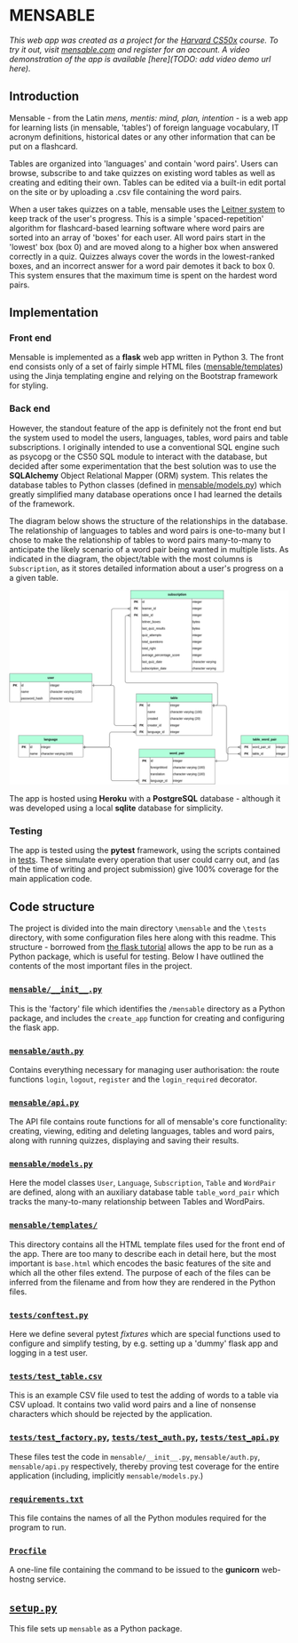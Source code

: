 # MENSABLE 

*This web app was created as a project for the [Harvard
CS50x](https://cs50.harvard.edu/x/2022/) course. To try it out, visit
[mensable.com](http://mensable.com) and register for an account.
A video demonstration of the app is available [here](TODO: add video demo url
here).*


## Introduction

Mensable - from the Latin *mens, mentis: mind, plan, intention* - is a web app
for learning lists (in mensable, 'tables') of foreign language vocabulary, IT
acronym definitions, historical dates or any other information that can be put
on a flashcard. 

Tables are organized into 'languages' and contain 'word pairs'. Users can
browse, subscribe to and take quizzes on existing word tables as well as
creating and editing their own. Tables can be edited via a built-in edit portal
on the site or by uploading a .csv file containing the word pairs.

When a user takes quizzes on a table, mensable uses the [Leitner
system](https://en.wikipedia.org/wiki/Leitner_system) to keep track of the
user's progress. This is a simple 'spaced-repetition' algorithm for
flashcard-based learning software where word pairs are sorted into an array of
'boxes' for each user. All word pairs start in the 'lowest' box (box 0) and are
moved along to a higher box when answered correctly in a quiz. Quizzes always
cover the words in the lowest-ranked boxes, and an incorrect answer for a word
pair demotes it back to box 0. This system ensures that the maximum time is
spent on the hardest word pairs.


## Implementation

### Front end

Mensable is implemented as a **flask** web app written in Python 3. The front
end consists only of a set of fairly simple HTML files
([mensable/templates](mensable/templates)) using the Jinja templating engine and
relying on the Bootstrap framework for styling.

### Back end

However, the standout feature of the app is definitely not the front end but the
system used to model the users, languages, tables, word pairs and table
subscriptions. I originally intended to use a conventional SQL engine such as
psycopg or the CS50 SQL module to interact with the database, but decided after
some experimentation that the best solution was to use the **SQLAlchemy** Object
Relational Mapper (ORM) system. This relates the database tables to Python
classes (defined in [mensable/models.py](mensable/models.py)) which greatly simplified
many database operations once I had learned the details of the framework.

The diagram below shows the structure of the relationships in the database. The
relationship of languages to tables and word pairs is one-to-many but I chose to make
the relationship of tables to word pairs many-to-many to anticipate the likely
scenario of a word pair being wanted in multiple lists. As indicated in the
diagram, the object/table with the most columns is `Subscription`, as it stores
detailed information about a user's progress on a a given table.

![Entity relationship diagram](ERD.png)

The app is hosted using **Heroku** with a **PostgreSQL** database - although it
was developed using a local **sqlite** database for simplicity.

### Testing

The app is tested using the **pytest** framework, using the scripts contained in
[tests](/tests). These simulate every operation that user could carry out, and
(as of the time of writing and project submission) give 100% coverage for the
main application code.


## Code structure

The project is divided into the main directory `\mensable` and the `\tests`
directory, with some configuration files here along with this readme. This
structure - borrowed from [the flask
tutorial](https://flask.palletsprojects.com/en/2.2.x/tutorial/) allows the app
to be run as a Python package, which is useful for testing. Below I have
outlined the contents of the most important files in the project.

### [`mensable/__init__.py`](mensable/__init__.py)

This is the 'factory' file which identifies the `/mensable` directory as a
Python package, and includes the `create_app` function for creating and
configuring the flask app.

### [`mensable/auth.py`](mensable/auth.py)

Contains everything necessary for managing user authorisation: the route
functions `login`, `logout`, `register` and the `login_required`
decorator.

### [`mensable/api.py`](mensable/api.py)

The API file contains route functions for all of mensable's core functionality:
creating, viewing, editing and deleting languages, tables and word pairs, along
with running quizzes, displaying and saving their results.

### [`mensable/models.py`](mensable/models.py)

Here the model classes `User`, `Language`, `Subscription`, `Table` and
`WordPair` are defined, along with an auxiliary database table `table_word_pair`
which tracks the many-to-many relationship between Tables and WordPairs.

### [`mensable/templates/`](mensable/templates/)

This directory contains all the HTML template files used for the front end of
the app. There are too many to describe each in detail here, but the most
important is `base.html` which encodes the basic features of the site and which
all the other files extend. The purpose of each of the files can be inferred
from the filename and from how they are rendered in the Python files.

### [`tests/conftest.py`](tests/conftest.py)

Here we define several pytest *fixtures* which are special functions used to
configure and simplify testing, by e.g. setting up a 'dummy' flask app and
logging in a test user.

### [`tests/test_table.csv`](tests/test_table.csv)

This is an example CSV file used to test the adding of words to a table via CSV
upload. It contains two valid word pairs and a line of nonsense characters which
should be rejected by the application.

### [`tests/test_factory.py`](tests/test_factory.py), [`tests/test_auth.py`](tests/test_auth.py), [`tests/test_api.py`](tests/test_api.py)

These files test the code in `mensable/__init__.py`, `mensable/auth.py`,
`mensable/api.py` respectively, thereby proving test coverage for the entire
application (including, implicitly `mensable/models.py`.)

### [`requirements.txt`](requirements.txt)

This file contains the names of all the Python modules required for the program to run.

### [`Procfile`](Procfile)

A one-line file containing the command to be issued to the **gunicorn**
web-hostng service.

## [`setup.py`](setup.py)

This file sets up `mensable` as a Python package.

